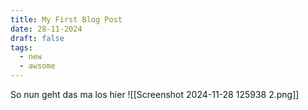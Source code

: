 ```yaml
---
title: My First Blog Post
date: 28-11-2024
draft: false
tags:
  - new
  - awsome
---
```

So nun geht das ma los hier
![[Screenshot 2024-11-28 125938 2.png]]